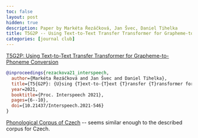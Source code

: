 ```yaml
---
toc: false
layout: post
hidden: true
description: Paper by Markéta Řezáčková, Jan Švec, Daniel Tihelka
title: T5G2P -- Using Text-to-Text Transfer Transformer for Grapheme-to-Phoneme Conversion
categories: [journal club]
---
```


[T5G2P&#58; Using Text-to-Text Transfer Transformer for Grapheme-to-Phoneme Conversion](https://www.isca-speech.org/archive/interspeech_2021/rezackova21_interspeech.html)

```bibtex
@inproceedings{rezackova21_interspeech,
  author={Markéta Řezáčková and Jan Švec and Daniel Tihelka},
  title={T5{G2P}: {U}sing {T}ext-to-{T}ext {T}ransfer {T}ransformer for {G}rapheme-to-{P}honeme {C}onversion},
  year=2021,
  booktitle={Proc. Interspeech 2021},
  pages={6--10},
  doi={10.21437/Interspeech.2021-546}
}
```

[Phonological Corpus of Czech](https://ujc.avcr.cz/phword/) -- seems similar enough to the described corpus for Czech.

